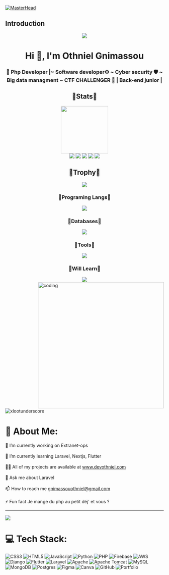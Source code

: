 [![MasterHead](https://1.bp.blogspot.com/-7A4WynwLsMw/XbBpCXG8fHI/AAAAAAAAMt4/uOa1bpLskYgrwGbllhSu2SDj_Mig8SXJQCLcBGAsYHQ/s1600/2000_600px.gif)](https://rishavchanda.io)
## Introduction
<p align="center">
<img src="https://readme-typing-svg.demolab.com/?lines=Software%20developer;3+%2B%20years%20of%20coding%20experience&font=Fira%20Code&center=true&width=700&height=45&color=fff53a&vCenter=true&pause=1000&size=25" /></a>
</p>
<h1 align="center">Hi 👋, I'm Othniel Gnimassou</h1>
<h3 align="center">🚀 Php Developer |~ Software developer⚙️ ~ Cyber security 🛡️ ~ Big data managment ~ CTF CHALLENGER 🧞 | Back-end junior |</h3>
  
  <div align=center> 
  <h2>🚀Stats🚀</h2>
  <img height=150px src="https://streak-stats.demolab.com?user=cheznousdevgroup&theme=algolia"></br>
  <img src="https://github-profile-summary-cards.vercel.app/api/cards/profile-details?username=cheznousdevgroup&theme=algolia">
  <img src="https://github-profile-summary-cards.vercel.app/api/cards/repos-per-language?username=cheznousdevgroup&theme=algolia">
  <img src="https://github-profile-summary-cards.vercel.app/api/cards/most-commit-language?username=cheznousdevgroup&theme=algolia">
  <img src="https://github-profile-summary-cards.vercel.app/api/cards/stats?username=cheznousdevgroup&theme=algolia">
  <img src="https://github-profile-summary-cards.vercel.app/api/cards/productive-time?username=cheznousdevgroup&theme=algolia">
</div>

<div align=center>
  <h2>👑Trophy👑</h2>
  <img src = "https://github-profile-trophy.vercel.app/?username=cheznousdevgroup&theme=algolia&column=-1&rank=-?">
</div>

<div align=center>
  <h3>💎Programing Langs💎</h3>
    <img src="https://skillicons.dev/icons?i=python,cpp,cs,html,js,ts,css,php,angular,react">
  <h3>🧶Databases🧶</h3>
   <img src="https://skillicons.dev/icons?i=mysql,postgresql,redis,sqlite">
  <h3>🏏Tools🏏</h3>
    <img src="https://skillicons.dev/icons?i=github,git,blender,vscode,visualstudio,cmake">
  <h3>🎡Will Learn🎡</h3>
    <img src="https://skillicons.dev/icons?i=c,vue,vite,md,nodejs,express,java,lua">
</div>
<img align="right" alt="coding" width="400" src="https://cdn.videoplasty.com/animation/chill-coding-programming-lo-fi-animation-stock-animation-21874-1280x720.jpg">

<p align="left"> <img src="https://komarev.com/ghpvc/?username=xlootunderscore&label=Profile%20views&color=0e75b6&style=flat" alt="xlootunderscore" /> </p>

# 💫 About Me:
🔭 I’m currently working on Extranet-ops<br><br>🌱 I’m currently learning Laravel, Nextjs, Flutter<br><br>👨‍💻 All of my projects are available at www.devothniel.com<br><br>💬 Ask me about Laravel<br><br>📫 How to reach me gnimassouothniel@gmail.com<br><br>⚡ Fun fact Je mange du php au petit déj' et vous ?

---
[![](https://visitcount.itsvg.in/api?id=cheznousdevgroup&icon=0&color=0)](https://visitcount.itsvg.in)

# 💻 Tech Stack:
![CSS3](https://img.shields.io/badge/css3-%231572B6.svg?style=for-the-badge&logo=css3&logoColor=white) ![HTML5](https://img.shields.io/badge/html5-%23E34F26.svg?style=for-the-badge&logo=html5&logoColor=white) ![JavaScript](https://img.shields.io/badge/javascript-%23323330.svg?style=for-the-badge&logo=javascript&logoColor=%23F7DF1E) ![Python](https://img.shields.io/badge/python-3670A0?style=for-the-badge&logo=python&logoColor=ffdd54) ![PHP](https://img.shields.io/badge/php-%23777BB4.svg?style=for-the-badge&logo=php&logoColor=white) ![Firebase](https://img.shields.io/badge/firebase-%23039BE5.svg?style=for-the-badge&logo=firebase) ![AWS](https://img.shields.io/badge/AWS-%23FF9900.svg?style=for-the-badge&logo=amazon-aws&logoColor=white) ![Django](https://img.shields.io/badge/django-%23092E20.svg?style=for-the-badge&logo=django&logoColor=white) ![Flutter](https://img.shields.io/badge/Flutter-%2302569B.svg?style=for-the-badge&logo=Flutter&logoColor=white) ![Laravel](https://img.shields.io/badge/laravel-%23FF2D20.svg?style=for-the-badge&logo=laravel&logoColor=white) ![Apache](https://img.shields.io/badge/apache-%23D42029.svg?style=for-the-badge&logo=apache&logoColor=white) ![Apache Tomcat](https://img.shields.io/badge/apache%20tomcat-%23F8DC75.svg?style=for-the-badge&logo=apache-tomcat&logoColor=black) ![MySQL](https://img.shields.io/badge/mysql-4479A1.svg?style=for-the-badge&logo=mysql&logoColor=white) ![MongoDB](https://img.shields.io/badge/MongoDB-%234ea94b.svg?style=for-the-badge&logo=mongodb&logoColor=white) ![Postgres](https://img.shields.io/badge/postgres-%23316192.svg?style=for-the-badge&logo=postgresql&logoColor=white) ![Figma](https://img.shields.io/badge/figma-%23F24E1E.svg?style=for-the-badge&logo=figma&logoColor=white) ![Canva](https://img.shields.io/badge/Canva-%2300C4CC.svg?style=for-the-badge&logo=Canva&logoColor=white) ![GitHub](https://img.shields.io/badge/github-%23121011.svg?style=for-the-badge&logo=github&logoColor=white) ![Portfolio](https://img.shields.io/badge/Portfolio-%23000000.svg?style=for-the-badge&logo=firefox&logoColor=#FF7139)

<!-- Proudly created with GPRM ( https://gprm.itsvg.in ) -->
